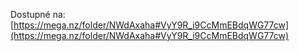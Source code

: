 Dostupné na: [https://mega.nz/folder/NWdAxaha#VyY9R_i9CcMmEBdqWG77cw](https://mega.nz/folder/NWdAxaha#VyY9R_i9CcMmEBdqWG77cw)

